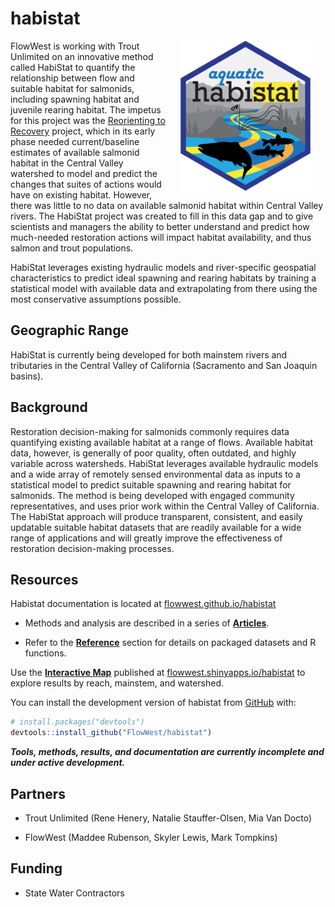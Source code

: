 
# habistat
<!-- rebuild logo using pkgdown::build_favicons(overwrite=T) -->

<!-- badges: start -->
<!-- badges: end -->

<img src="man/figures/logo-480.png" align="right" alt="habistat" style="height: 240px; margin: 0px 24px">

FlowWest is working with Trout Unlimited on an innovative method called HabiStat to quantify the relationship between flow and suitable habitat for salmonids, including spawning habitat and juvenile rearing habitat. The impetus for this project was the [Reorienting to Recovery](https://csamp.baydeltalive.com/recovery/reorienting-to-recovery) project, which in its early phase needed current/baseline estimates of available salmonid habitat in the Central Valley watershed to model and predict the changes that suites of actions would have on existing habitat. However, there was little to no data on available salmonid habitat within Central Valley rivers. The HabiStat project was created to fill in this data gap and to give scientists and managers the ability to better understand and predict how much-needed restoration actions will impact habitat availability, and thus salmon and trout populations.

HabiStat leverages existing hydraulic models and river-specific geospatial characteristics to predict ideal spawning and rearing habitats by training a statistical model with available data and extrapolating from there using the most conservative assumptions possible.

## Geographic Range

HabiStat is currently being developed for both mainstem rivers and tributaries in the Central Valley of California (Sacramento and San Joaquin basins).

## Background

Restoration decision-making for salmonids commonly requires data quantifying existing available  habitat at a range of flows. Available habitat data, however,  is generally of poor quality, often outdated, and highly variable across watersheds. HabiStat leverages available hydraulic models and a wide array of remotely sensed environmental data as inputs to a statistical model to predict suitable spawning and rearing habitat for salmonids. The method is being developed with engaged community representatives, and uses prior work within the Central Valley of California. The HabiStat approach will produce transparent, consistent, and easily updatable suitable habitat datasets that are readily available for a wide range of applications and will greatly improve the effectiveness of restoration decision-making processes.

## Resources

Habistat documentation is located at [flowwest.github.io/habistat](https://flowwest.github.io/habistat)

  * Methods and analysis are described in a series of **[Articles](https://flowwest.github.io/habistat/articles/index.html)**.

  * Refer to the **[Reference](https://flowwest.github.io/habistat/reference)** section for details on packaged datasets and R functions. 

Use the **[Interactive Map](https://flowwest.shinyapps.io/habistat)** published at [flowwest.shinyapps.io/habistat](https://flowwest.shinyapps.io/habistat) to explore results by reach, mainstem, and watershed.

You can install the development version of habistat from [GitHub](https://github.com/) with:

``` r
# install.packages("devtools")
devtools::install_github("FlowWest/habistat")
```

***Tools, methods, results, and documentation are currently incomplete and under active development.***

## Partners

* Trout Unlimited (Rene Henery, Natalie Stauffer-Olsen, Mia Van Docto)

* FlowWest (Maddee Rubenson, Skyler Lewis, Mark Tompkins)

## Funding

* State Water Contractors
